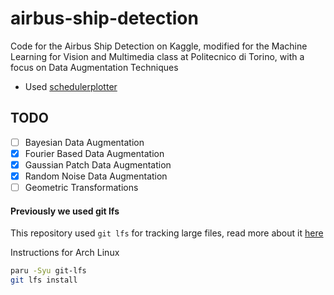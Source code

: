 # airbus-ship-detection
Code for the Airbus Ship Detection on Kaggle, modified for the Machine Learning for Vision and Multimedia class at Politecnico di Torino, with a focus on Data Augmentation Techniques

- Used [schedulerplotter](https://github.com/enfff/schedulerplotter)

## TODO
- [ ] Bayesian Data Augmentation
- [x] Fourier Based Data Augmentation
- [x] Gaussian Patch Data Augmentation
- [x] Random Noise Data Augmentation
- [ ] Geometric Transformations

#### Previously we used git lfs
This repository used `git lfs` for tracking large files, read more about it [here](https://git-lfs.com/)

Instructions for Arch Linux
``` bash
paru -Syu git-lfs
git lfs install
```
